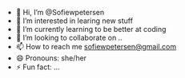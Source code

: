 - 👋 Hi, I’m @Sofiewpetersen
- 👀 I’m interested in learing new stuff
- 🌱 I’m currently learning to be better at coding
- 💞️ I’m looking to collaborate on ..
- 📫 How to reach me sofiewpetersen@gmail.com
- 😄 Pronouns: she/her
- ⚡ Fun fact: ...

<!---
Sofiewpetersen/Sofiewpetersen is a ✨ special ✨ repository because its `README.md` (this file) appears on your GitHub profile.
You can click the Preview link to take a look at your changes.
--->

